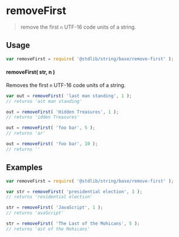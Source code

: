 <!--

@license Apache-2.0

Copyright (c) 2023 The Stdlib Authors.

Licensed under the Apache License, Version 2.0 (the "License");
you may not use this file except in compliance with the License.
You may obtain a copy of the License at

   http://www.apache.org/licenses/LICENSE-2.0

Unless required by applicable law or agreed to in writing, software
distributed under the License is distributed on an "AS IS" BASIS,
WITHOUT WARRANTIES OR CONDITIONS OF ANY KIND, either express or implied.
See the License for the specific language governing permissions and
limitations under the License.

-->

# removeFirst

> remove the first `n` UTF-16 code units of a string.

<section class="usage">

## Usage

```javascript
var removeFirst = require( '@stdlib/string/base/remove-first' );
```

#### removeFirst( str, n )

Removes the first `n` UTF-16 code units of a string.

```javascript
var out = removeFirst( 'last man standing', 1 );
// returns 'ast man standing'

out = removeFirst( 'Hidden Treasures', 1 );
// returns 'idden Treasures'

out = removeFirst( 'foo bar', 5 );
// returns 'ar'

out = removeFirst( 'foo bar', 10 );
// returns ''
```

</section>

<!-- /.usage -->

<section class="examples">

## Examples

<!-- eslint no-undef: "error" -->

```javascript
var removeFirst = require( '@stdlib/string/base/remove-first' );

var str = removeFirst( 'presidential election', 1 );
// returns 'residential election'

str = removeFirst( 'JavaScript', 1 );
// returns 'avaScript'

str = removeFirst( 'The Last of the Mohicans', 5 );
// returns 'ast of the Mohicans'
```

</section>

<!-- /.examples -->

<!-- Section for related `stdlib` packages. Do not manually edit this section, as it is automatically populated. -->

<section class="related">

</section>

<!-- /.related -->

<!-- Section for all links. Make sure to keep an empty line after the `section` element and another before the `/section` close. -->

<section class="links">

</section>

<!-- /.links -->
